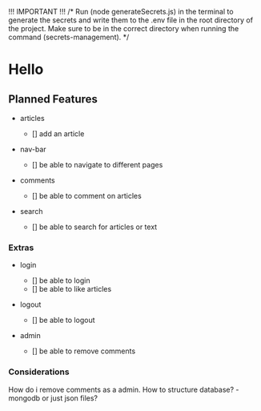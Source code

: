 !!! IMPORTANT !!!
/*
Run (node generateSecrets.js) in the terminal to generate the secrets and write them to the .env file in the root directory of the project.
Make sure to be in the correct directory when running the command (secrets-management).
*/


# Hello

## Planned Features

- articles
  - [] add an article

- nav-bar
  - [] be able to navigate to different pages

- comments
  - [] be able to comment on articles

- search
  - [] be able to search for articles or text

### Extras

- login
  - [] be able to login
  - [] be able to like articles

- logout
  - [] be able to logout

- admin
  - [] be able to remove comments

### Considerations

How do i remove comments as a admin.
How to structure database?
-mongodb or just json files?
